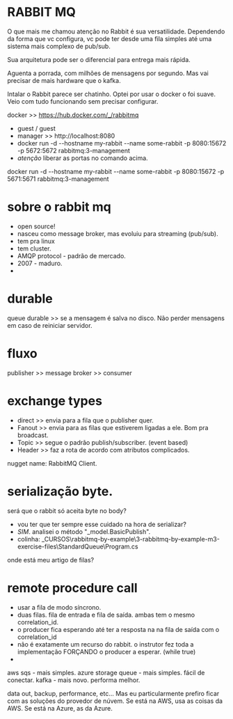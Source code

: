# RABBIT MQ

O que mais me chamou atenção no Rabbit é sua versatilidade. Dependendo da forma que vc configura, vc pode ter desde uma fila simples até uma sistema mais complexo de pub/sub. 

Sua arquitetura pode ser o diferencial para entrega mais rápida. 

Aguenta a porrada, com milhões de mensagens por segundo. Mas vai precisar de mais hardware que o kafka.

Intalar o Rabbit parece ser chatinho. Optei por usar o docker o foi suave. Veio com tudo funcionando sem precisar configurar.



docker >> https://hub.docker.com/_/rabbitmq
- guest / guest
- manager >> http://localhost:8080
- docker run -d --hostname my-rabbit --name some-rabbit -p 8080:15672 -p 5672:5672 rabbitmq:3-management
- *atenção* liberar as portas no comando acima.

docker run -d --hostname my-rabbit --name some-rabbit -p 8080:15672 -p 5671:5671 rabbitmq:3-management

# sobre o rabbit mq
- open source!
- nasceu como message broker, mas evoluiu para streaming (pub/sub).
- tem pra linux
- tem cluster. 
- AMQP protocol - padrão de mercado.
- 2007 - maduro.
- 

# durable
queue durable >> se a mensagem é salva no disco. Não perder mensagens em caso de reiniciar servidor.

# fluxo
publisher >> message broker >> consumer

# exchange types
- direct >> envia para a fila que o publisher quer.
- Fanout >> envia para as filas que estiverem ligadas a ele. Bom pra broadcast.
- Topic >> segue o padrão publish/subscriber. (event based)
- Header >> faz a rota de acordo com atributos complicados.

nugget name: RabbitMQ Client.


# serialização byte.
será que o rabbit só aceita byte no body?
- vou ter que ter sempre esse cuidado na hora de serializar?
- *SIM*. analisei o método "_model.BasicPublish".
- colinha: _CURSOS\rabbitmq-by-example\3-rabbitmq-by-example-m3-exercise-files\StandardQueue\Program.cs

onde está meu artigo de filas?


# remote procedure call
- usar a fila de modo síncrono.
- duas filas. fila de entrada e fila de saída. ambas tem o mesmo correlation_id.
- o producer fica esperando até ter a resposta na na fila de saída com o correlation_id 
- não é exatamente um recurso do rabbit. o instrutor fez toda a implementação FORÇANDO o producer a esperar. (while true)
- 


aws sqs - mais simples.
azure storage queue - mais simples. fácil de conectar.
kafka - mais novo. performa melhor.

data out, backup, performance, etc... Mas eu particularmente prefiro ficar com as soluções do provedor de núvem. Se está na AWS, usa as coisas da AWS. Se está na Azure, as da Azure.


